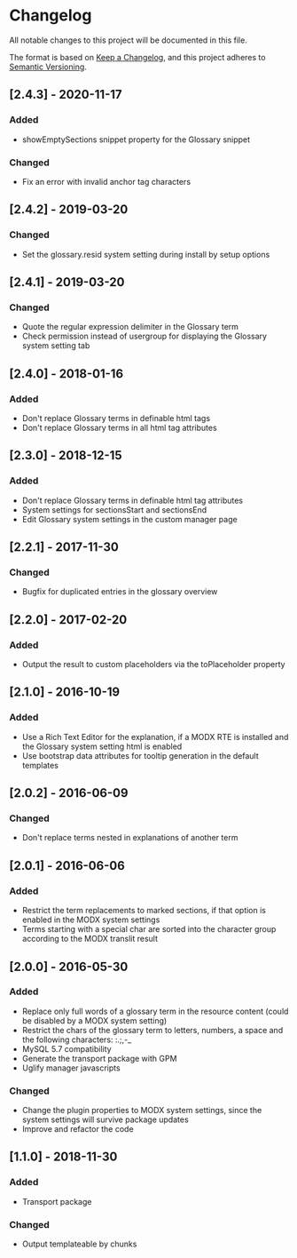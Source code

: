 # Changelog
All notable changes to this project will be documented in this file.

The format is based on [Keep a Changelog](https://keepachangelog.com/en/1.0.0/),
and this project adheres to [Semantic Versioning](https://semver.org/spec/v2.0.0.html).

## [2.4.3] - 2020-11-17
### Added
- showEmptySections snippet property for the Glossary snippet
### Changed
- Fix an error with invalid anchor tag characters

## [2.4.2] - 2019-03-20
### Changed
- Set the glossary.resid system setting during install by setup options

## [2.4.1] - 2019-03-20
### Changed
- Quote the regular expression delimiter in the Glossary term
- Check permission instead of usergroup for displaying the Glossary system setting tab

## [2.4.0] - 2018-01-16
### Added
- Don't replace Glossary terms in definable html tags
- Don't replace Glossary terms in all html tag attributes

## [2.3.0] - 2018-12-15
### Added
- Don't replace Glossary terms in definable html tag attributes
- System settings for sectionsStart and sectionsEnd
- Edit Glossary system settings in the custom manager page

## [2.2.1] - 2017-11-30
### Changed
- Bugfix for duplicated entries in the glossary overview

## [2.2.0] - 2017-02-20
### Added
- Output the result to custom placeholders via the toPlaceholder property

## [2.1.0] - 2016-10-19
### Added
- Use a Rich Text Editor for the explanation, if a MODX RTE is installed and the Glossary system setting html is enabled
- Use bootstrap data attributes for tooltip generation in the default templates

## [2.0.2] - 2016-06-09
### Changed
- Don't replace terms nested in explanations of another term

## [2.0.1] - 2016-06-06
### Added
- Restrict the term replacements to marked sections, if that option is enabled in the MODX system settings
- Terms starting with a special char are sorted into the character group according to the MODX translit result

## [2.0.0] - 2016-05-30
### Added
- Replace only full words of a glossary term in the resource content (could be disabled by a MODX system setting)
- Restrict the chars of the glossary term to letters, numbers, a space and the following characters: :.;,-_
- MySQL 5.7 compatibility
- Generate the transport package with GPM
- Uglify manager javascripts
### Changed
- Change the plugin properties to MODX system settings, since the system settings will survive package updates
- Improve and refactor the code

## [1.1.0] - 2018-11-30
### Added
- Transport package
### Changed
- Output templateable by chunks
